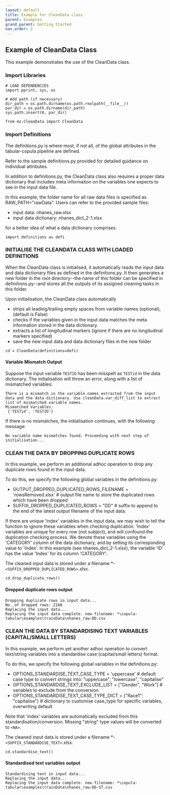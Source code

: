 ```yaml
---
layout: default
title: Example for CleanData class
parent: Examples
grand_parent: Getting Started
nav_order: 2
---
```


## Example of CleanData Class
This example demonstrates the use of the CleanData class.

### Import Libraries
```
# LOAD DEPENDENCIES
import pprint, sys, os

# Add path (if necessary)
dir_path = os.path.dirname(os.path.realpath(__file__))
par_dir = os.path.dirname(dir_path)
sys.path.insert(0, par_dir)

from mz.CleanData import CleanData
```

### Import Definitions
The definitions.py is where most, if not all, of the global attributes in the tabular-copula pipeline are defined.

Refer to the sample definitions.py provided for detailed guidance on individual attributes.

In addition to definitions.py, the CleanData class also requires a proper data dictionary that includes meta information on the variables one expects to see in the input data file.

In this example, the folder name for all raw data files is specified as RAW_PATH="rawData". Users can refer to the provided sample files:

*   input data: nhanes_raw.xlsx
*   input data dictionary: nhanes_dict_2-1.xlsx

for a better idea of what a data dictionary comprises.
```
import definitions as defi
```

### INITIALISE THE CLEANDATA CLASS WITH LOADED DEFINITIONS
When the CleanData class is initialised, it automatically reads the input data and data dictionary files as defined in the definitions.py. It then generates a new folder in the root directory--the name of this folder can be specified in definitions.py--and stores all the outputs of its assigned cleaning tasks in this folder.

Upon initialisation, the CleanData class automatically 

*   strips all leading/trailing empty spaces from variable names (optional), (default is False)
*   checks if the variables given in the input data matches the meta information stored in the data dictionary.
*   extracts a list of longitudinal markers (ignore if there are no longitudinal markers specified)
*   save the new input data and data dictionary files in the new folder

```
cd = CleanData(definitions=defi)
```

#### Variable Mismatch Output
Suppose the input variable `TESTID` has been misspelt as `TESTid` in the data dictionary. The initialisation will throw an error, along with a list of mismatched variables:
```
There is a mismatch in the variable names extracted from the input data and the data dictionary. Use cleanData.var_diff_list to extract list of mismatched variable names.
Mismatched Variables:
 {'TESTid', 'TESTID'}
```

If there is no mismatches, the initialisation continues, with the following message:
```
No variable name mismatches found. Proceeding with next step of initialisation...
```

### CLEAN THE DATA BY DROPPING DUPLICATE ROWS
In this example, we perform an additional adhoc operation to drop any duplicate rows found in the input data.

To do this, we specify the following global variables in the definitions.py:

*   OUTPUT_DROPPED_DUPLICATED_ROWS_FILENAME = 'rowsRemoved.xlsx' # output file name to store the duplicated rows which have been dropped
*   SUFFIX_DROPPED_DUPLICATED_ROWS = "DD" # suffix to append to the end of the latest output filename of the input data.

If there are unique 'index' variables in the input data, we may wish to tell the function to ignore these variables when checking duplication. 'Index' variables are unique for every row (not subject), and will confound the duplication checking process. We denote these variables using the 'CATEGORY' column of the data dictionary, and by setting its corresponding value to 'Index'. In this example (see nhanes_dict_2-1.xlsx), the variable 'ID' has the value 'Index' for its column 'CATEGORY'.

The cleaned input data is stored under a filename *-`<SUFFIX_DROPPED_DUPLICATED_ROWS>`.xlsx.

```
cd.drop_duplicate_rows()
```

#### Dropped duplicate rows output
```
Dropping duplicate rows in input data...
No. of dropped rows: 2168
Replacing the input data...
Replacing the input data complete. new filename: *\copula-tabular\examples\trainData\nhanes_raw-DD.csv
```

### CLEAN THE DATA BY STANDARDISING TEXT VARIABLES (CAPITAL/SMALL LETTERS)
In this example, we perform yet another adhoc operation to convert text/string variables into a standardise case (capital/small letters) format.

To do this, we specify the following global variables in the definitions.py:

*   OPTIONS_STANDARDISE_TEXT_CASE_TYPE = 'uppercase' # default case type to convert strings into: "uppercase", "lowercase", "capitalise"
*   OPTIONS_STANDARDISE_TEXT_EXCLUDE_LIST = ["Gender", "Work"] # variables to exclude from the conversion.
*   OPTIONS_STANDARDISE_TEXT_CASE_TYPE_DICT = {"Race1": "capitalise"} # dictionary to customise case_type for specific variables, overwriting default

Note that 'index' variables are automatically excluded from this standardisation/conversion. Missing "string" type values will be converted to `<NA>`.

The cleaned input data is stored under a filename *-`<SUFFIX_STANDARDISE_TEXT>`.xlsx.
```
cd.standardise_text()
```

#### Standardised text variables output
```
Standardising text in input data...
Replacing the input data...
Replacing the input data complete. new filename: *\copula-tabular\examples\trainData\nhanes_raw-DD-ST.csv
```